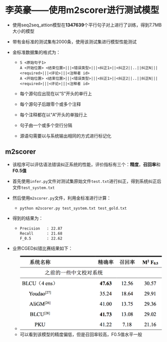 # 李英豪——使用m2scorer进行测试模型

- 使用seq2seq_attion模型在**1347639**个平行句子对上进行了训练，得到7.7MB大小的模型

- 带有金标准的测试集有2000条，使用该测试集进行模型性能测试

- 金标准数据集的格式为：

  - ```
    S <原始句子1>
    A <开始位置> <结束位置>|||<错误类型>|||<纠正1>||<纠正2||..||纠正N|||<required>|||<评论>|||<注释者 id>
    A <开始位置> <结束位置>|||<错误类型>|||<纠正1>||<纠正2||..||纠正N|||<required>|||<评论>|||<注释者 id>
    ```

  - 每个源句应出现在以“S”开头的单行上

  - 每个源句子后跟零个或多个注释

  - 每个注释都在以“A”开头的单独行上

  - 句子由一个或多个空行分隔

  - 源语句需要以与系统输出相同的方式进行标记化

## m2scorer

- 该程序可以评估语法错误纠正系统的性能，评价指标有三个：**精度**，**召回率**和**F0.5值**

- 首先使用`infer.py`文件对测试集原始文件`test.txt`进行纠正，得到系统纠正后文件`test_system.txt`

- 然后使用`m2scorer.py`文件，利用金标准进行计算：

  - `python m2scorer.py test_system.txt test_gold.txt`

- 得到的结果为：

  - ```
    Precision   : 22.87
    Recall      : 21.68
    F_0.5       : 22.62
    ```

- 业界CGED纠错比赛结果如下：

  - ![1565092002685](Untitled.images/1565092002685.png)
  - 可以看到该模型的精度偏低，但是召回率较高，F0.5值水平一般